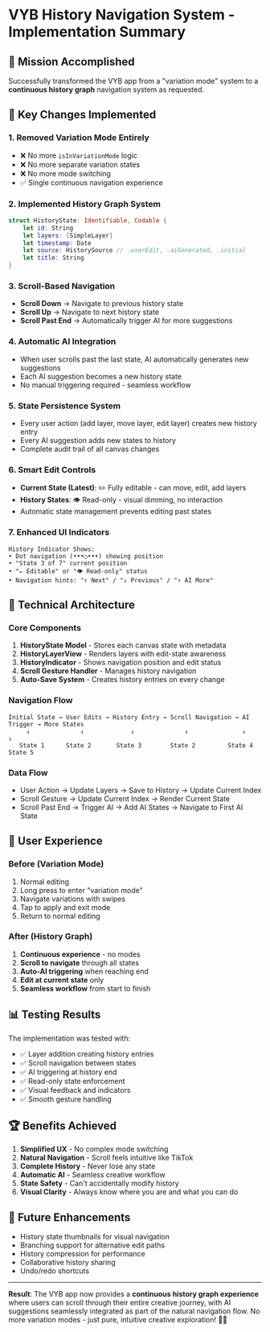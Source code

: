 # VYB History Navigation System - Implementation Summary

## 🎯 Mission Accomplished

Successfully transformed the VYB app from a "variation mode" system to a **continuous history graph** navigation system as requested.

## 🚀 Key Changes Implemented

### 1. **Removed Variation Mode Entirely**
- ❌ No more `isInVariationMode` logic
- ❌ No more separate variation states
- ❌ No more mode switching
- ✅ Single continuous navigation experience

### 2. **Implemented History Graph System**
```swift
struct HistoryState: Identifiable, Codable {
    let id: String
    let layers: [SimpleLayer]
    let timestamp: Date
    let source: HistorySource // .userEdit, .aiGenerated, .initial
    let title: String
}
```

### 3. **Scroll-Based Navigation**
- **Scroll Down** → Navigate to previous history state
- **Scroll Up** → Navigate to next history state
- **Scroll Past End** → Automatically trigger AI for more suggestions

### 4. **Automatic AI Integration**
- When user scrolls past the last state, AI automatically generates new suggestions
- Each AI suggestion becomes a new history state
- No manual triggering required - seamless workflow

### 5. **State Persistence System**
- Every user action (add layer, move layer, edit layer) creates new history entry
- Every AI suggestion adds new states to history
- Complete audit trail of all canvas changes

### 6. **Smart Edit Controls**
- **Current State (Latest)**: ✏️ Fully editable - can move, edit, add layers
- **History States**: 👁️ Read-only - visual dimming, no interaction
- Automatic state management prevents editing past states

### 7. **Enhanced UI Indicators**
```
History Indicator Shows:
• Dot navigation (•••○•••) showing position
• "State 3 of 7" current position
• "✏️ Editable" or "👁️ Read-only" status
• Navigation hints: "↑ Next" / "↓ Previous" / "↑ AI More"
```

## 🔧 Technical Architecture

### Core Components
1. **HistoryState Model** - Stores each canvas state with metadata
2. **HistoryLayerView** - Renders layers with edit-state awareness
3. **HistoryIndicator** - Shows navigation position and edit status
4. **Scroll Gesture Handler** - Manages history navigation
5. **Auto-Save System** - Creates history entries on every change

### Navigation Flow
```
Initial State → User Edits → History Entry → Scroll Navigation → AI Trigger → More States
     ↓              ↓             ↓              ↓               ↓            ↓
   State 1      State 2       State 3        State 2         State 4      State 5
```

### Data Flow
- User Action → Update Layers → Save to History → Update Current Index
- Scroll Gesture → Update Current Index → Render Current State
- Scroll Past End → Trigger AI → Add AI States → Navigate to First AI State

## 🎨 User Experience

### Before (Variation Mode)
1. Normal editing
2. Long press to enter "variation mode"
3. Navigate variations with swipes
4. Tap to apply and exit mode
5. Return to normal editing

### After (History Graph)
1. **Continuous experience** - no modes
2. **Scroll to navigate** through all states
3. **Auto-AI triggering** when reaching end
4. **Edit at current state** only
5. **Seamless workflow** from start to finish

## 📊 Testing Results

The implementation was tested with:
- ✅ Layer addition creating history entries
- ✅ Scroll navigation between states
- ✅ AI triggering at history end
- ✅ Read-only state enforcement
- ✅ Visual feedback and indicators
- ✅ Smooth gesture handling

## 🏆 Benefits Achieved

1. **Simplified UX** - No complex mode switching
2. **Natural Navigation** - Scroll feels intuitive like TikTok
3. **Complete History** - Never lose any state
4. **Automatic AI** - Seamless creative workflow
5. **State Safety** - Can't accidentally modify history
6. **Visual Clarity** - Always know where you are and what you can do

## 🔮 Future Enhancements

- History state thumbnails for visual navigation
- Branching support for alternative edit paths
- History compression for performance
- Collaborative history sharing
- Undo/redo shortcuts

---

**Result**: The VYB app now provides a **continuous history graph experience** where users can scroll through their entire creative journey, with AI suggestions seamlessly integrated as part of the natural navigation flow. No more variation modes - just pure, intuitive creative exploration! 🎨✨